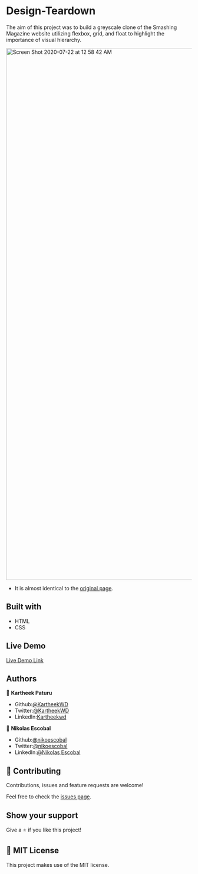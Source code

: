 # Design-Teardown

The aim of this project was to build a greyscale clone of the Smashing Magazine website utilizing flexbox, grid, and float to highlight the importance of visual hierarchy.

<img width="1440" alt="Screen Shot 2020-07-22 at 12 58 42 AM" src="https://user-images.githubusercontent.com/62937819/88084192-9c994c00-cbb6-11ea-8aab-0979a41e2778.png">

- It is almost identical to the [original page](https://www.smashingmagazine.com/).

## Built with
- HTML
- CSS

## Live Demo

[Live Demo Link](https://rawcdn.githack.com/KartheekWD/Design-Teardown/d18fd57c6a2cb0c71e9a710bee9de920c57782ab/index.html)

## Authors

👤 **Kartheek Paturu**

- Github:[@KartheekWD](https://github.com/KartheekWD)
- Twitter:[@KartheekWD](https://twitter.com/KartheekWD)
- LinkedIn:[Kartheekwd](https://www.linkedin.com/in/kartheekwd)

👤 **Nikolas Escobal**

- Github:[@nikoescobal](https://github.com/nikoescobal/Youtubeclone-muhammed-niko/commits?author=nikoescobal)
- Twitter:[@nikoescobal](https://twitter.com/nikoescobal)
- LinkedIn:[@Nikolas Escobal](https://www.linkedin.com/in/nikolas-joseph-escobal/)

## 🤝 Contributing

Contributions, issues and feature requests are welcome!

Feel free to check the [issues page](issues/).

## Show your support

Give a ⭐️ if you like this project!


## 📝 MIT License

This project makes use of the MIT license.

